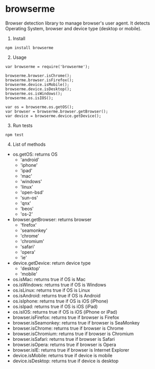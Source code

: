 # browserme
Browser detection library to manage browser's user agent. It detects Operating System, browser and device type (desktop or mobile).

1. Install 

```
npm install browserme
```

2. Usage

```
var browserme = require('browserme');

browserme.browser.isChrome();
browserme.browser.isFirefox();
browserme.device.isMobile();
browserme.device.isDesktop();
browserme.os.isWindows();
browserme.os.isIOS();

var os = browserme.os.getOS();
var browser = browserme.browser.getBrowser();
var device = browserme.device.getDevice();
```

3. Run tests

```
npm test
```

4. List of methods

* os.getOS: returns OS
  - 'android'
  - 'iphone'
  - 'ipad'
  - 'mac'
  - 'windows'
  - 'linux'
  - 'open-bsd'
  - 'sun-os'
  - 'qnx'
  - 'beos'
  - 'os-2'
* browser.getBrowser: returns browser
  - 'firefox'
  - 'seamonkey'
  - 'chrome'
  - 'chromium'
  - 'safari'
  - 'opera'
  - 'ie'
* device.getDevice: return device type
  - 'desktop'
  - 'mobile'
* os.isMac: returns true if OS is Mac
* os.isWindows: returns true if OS is Windows
* os.isLinux: returns true if OS is Linux
* os.isAndroid: returns true if OS is Android
* os.isIphone: returns true if OS is iOS (iPhone)
* os.isIpad: returns true if OS is iOS (iPad)
* os.isIOS: returns true if OS is iOS (iPhone or iPad)
* browser.isFirefox: returns true if browser is Firefox
* browser.isSeamonkey: returns true if browser is SeaMonkey
* browser.isChrome: returns true if browser is Chrome
* browser.isChromium: returns true if browser is Chromium
* browser.isSafari: returns true if browser is Safari
* browser.isOpera: returns true if browser is Opera
* browser.isIE: returns true if browser is Internet Explorer
* device.isMobile: returns true if device is mobile
* device.isDesktop: returns true if device is desktop
